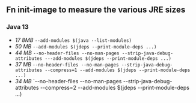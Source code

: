 ## Fn init-image to measure the various JRE sizes

### Java 13

* *17 8MB* `--add-modules $(java --list-modules)`
* *50 MB* `--add-modules $(jdeps --print-module-deps ...)`
* *44 MB* `--no-header-files --no-man-pages --strip-java-debug-attributes ---add-modules $(jdeps --print-module-deps ...)`
* *37 MB* `--no-header-files --no-man-pages --strip-java-debug-attributes --compress=1 --add-modules $(jdeps --print-module-deps ...)`
* *34 MB* `--no-header-files --no-man-pages --strip-java-debug-attributes --compress=2 --add-modules $(jdeps --print-module-deps ...)
